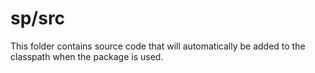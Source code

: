 # sp/src

This folder contains source code that will automatically be added to the classpath when
the package is used.
